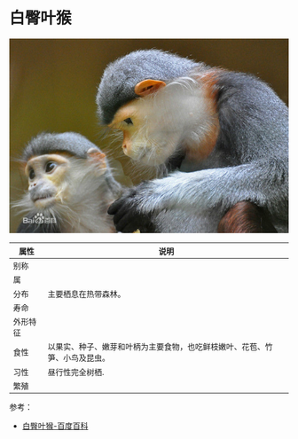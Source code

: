 # 白臀叶猴

![](01.jpg)

|属性|说明|
| ---- | ---- |
| 别称||
| 属||
| 分布| 主要栖息在热带森林。|
| 寿命||
| 外形特征||
| 食性| 以果实、种子、嫩芽和叶柄为主要食物，也吃鲜枝嫩叶、花苞、竹笋、小鸟及昆虫。|
| 习性| 昼行性完全树栖.|
| 繁殖||

参考：
- [白臀叶猴-百度百科](https://baike.baidu.com/item/%E7%99%BD%E8%87%80%E5%8F%B6%E7%8C%B4%E5%B1%9E?fromtitle=%E7%99%BD%E8%87%80%E5%8F%B6%E7%8C%B4&fromid=1585358&fromModule=lemma_search-box)
